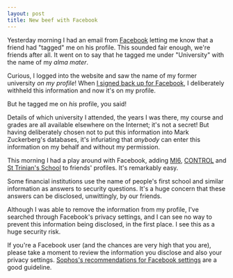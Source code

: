 ```yaml
---
layout: post
title: New beef with Facebook
---
```


Yesterday morning I had an email from <a
href="https://www.facebook.com/">Facebook</a> letting me know that a friend had
&quot;tagged&quot; me on his profile. This sounded fair enough, we're friends
after all. It went on to say that he tagged me under &quot;University&quot; with
the name of my _alma mater_.


Curious, I logged into the website and saw the name of my former university _on
my profile_! When [I signed back up for
Facebook](https://thribble.blogspot.com.au/), I deliberately withheld this
information and now it's on my profile.

But he tagged me on _his_ profile, you said!


Details of which university I attended, the years I was there, my course and
grades are all available elsewhere on the Internet; it's not a secret! But
having deliberately chosen not to put this information into Mark Zuckerberg's
databases, it's infuriating that _anybody_ can enter this information on my
behalf and without my permission.


This morning I had a play around with Facebook, adding
[MI6](https://en.wikipedia.org/wiki/MI6),
[CONTROL](https://en.wikipedia.org/wiki/Get_Smart#CONTROL) and [St Trinian's
School](https://en.wikipedia.org/wiki/St_Trinian's_School) to friends' profiles.
It's remarkably easy.

Some financial institutions use the name of people's first school and similar
information as answers to security questions. It's a huge concern that these
answers can be disclosed, unwittingly, by our friends.

Although I was able to remove the information from my profile, I've searched
through Facebook's privacy settings, and I can see no way to prevent this
information being disclosed, in the first place. I see this as a huge security
risk.


If you're a Facebook user (and the chances are very high that you are), please
take a moment to review the information you disclose and also your privacy
settings. [Sophos's recommendations for Facebook
settings](https://www.sophos.com/security/best-practice/facebook/) are a good
guideline.

